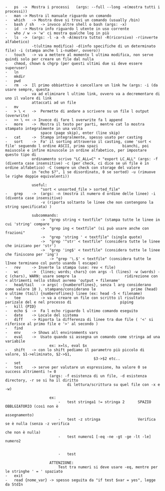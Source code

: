 
	-	ps	->	Mostra i processi	(args: --full --long -e(mostra tutti i processi))
	-	man	-> Mostra il manuale riguardo un comando
	-	which	-> Mostra dove si trovi un comando (usually /bin)
	-	bash / sh	-> invoco altre shell o bash (args: -x)
	-	id	-> Mostra info riguardo l utente in uso corrente
	-	who / w	-> 'w' ci mostra qualche log in più
	-	ls	->	(args: -l -a -h -A(mostra tutto) -R(ricorsivo) -r(inverte alfabetico) 
				-t(ultima modifica) -d(info specifiche di un determinato file) -i (stampa anche l i-number, ovvero))
	-	touch	-> va a mettere al momento l ultima modifica, non serve quindi solo per creare un file dal nulla
	-	chmod, chown & chgrp (per questi ultimi due si deve essere superuser)
	-	ln
	-	mkdir
	-	pwd
	-	rm	->	Il primo obbiettivo è cancellare un link hw	(args: -i (da usare sempre, questa
				va ad eliminare l ultimo link, ovvero va a decrementare di uno il valore di link
				attaccati ad un file
	-	mv
	-	> \ <	->	Permette di andare a scrivere su un file l output (overwrite)
	-	>> \ <<	-> Invece di fare l overwrite fa l append
	-	more	->	Mostra il testo per parti, mentre cat lo mostra stampato integralmente in una volta
                    space (page skip), enter (line skip)
	-	cat		->	Stampa integralmente, spesso usato per casting
	-	sort	->	Fa' il sorting attraverso il casting, come 'sort < file' seguendo l ordine ASCII, prima spazi 			bianchi, poi maiuscole e infine minuscole in ordine alfabetico, per impostare questo tipo di 
				ordinamento scrivo "LC_ALL=C" + "export LC_ALL"	(args: -f (diventa case insensitive) -c (per check, ci dice se un file è in ordine alfabetico) -C (sempre un check con storage del valore
				in "echo $?", 1 se disordinato, 0 se sorted) -u (rimuove le righe doppie equivalenti))
				
				useful:
					"sort < unsorted_file > sorted_file"
	-	grep	->	(args: -n (mostra il numero d ordine delle linee) -i (diventa case insensitive)
					-v (riporta soltanto le linee che non contengono la string specificata) ) 
				
				subcommands:
					->	"grep string < textfile" (stampa tutte le linee in cui 'string' compare
					->	"grep ing < textfile" (si può usare anche con frazioni"
					->	"grep 'string ' < textfile" (single quote)
					->	"grep '^str' < textfile" (considera tutte le linee che iniziano per 'str')
					->	"grep 'ing$' < textfile" (considera tutte le linee che finiscono per 'ing')
						-> "grep '\.$' < textfile" (considera tutte le lInee terminano col punto usando l escape)
	-	rev		-> Inverte la stampa (use: rev < file)
	-	wc		->	{lines;	words; chars} con args -l (lines) -w (words) -c (chars), WARN: usare sempre la 						ridirezione con < altrimenti nello stdout avremo 'output + filename'
	-	head/tail	-> args( -{numberoflines}, senza l arg considerano come valore 10 ), stampano/considerano le 				prime (head) o ultime (tail) {numberoflines} linee (ex: head -5 < filename)
	-	tee			-> va a creare un file con scritto il risultato parizale del e nel processo di 						piping
	-	kill {PID}
    -   echo $  ->  Fa l echo riguardo l ultimo comando eseguito
    -   date    -> Locale del sistema
    -   diff    -> Riporta la differenza di linee tra due file ( '<' si riferisce al primo file e '>' al secondo )
    -   find
    -   env     -> Shows all environments vars
    -   eval    ->  Usato quando si assegna un comando come stringa ad una variabile
                        ex: x=ls, eval $x
    -   shift   -> con lo shift pediamo il parametro più piccolo di valore, $1->eliminato, $2->$1, 
                                            $3->$2 etc..
    -   set
    -   test    -> serve per valutare un espressione, ha valore 0 se success altrimenti != 0
                        (args: -f esistenza di un file, -d esistenza directory, -r se si ha il diritto
                                di lettura/scrittura su quel file con -x e -w)
                        
                        ex:
                            -   test stringa1 != stringa 2      SPAZIO OBBLGIATORIO (così non è  
                                                                            assegnamento)
                            -   test -z stringa                 Verifica se è nulla (senza -z verifica 
                                                                            che non è nulla)
                            -   test numero1 [-eq -ne -gt -ge -lt -le] numero2
                                                    
                                            
                            -   test
                            
                        ATTENZIONE: 
                            Test tra numeri si deve usare -eq, mentre per le stringhe ' = ' spaziato
    -   exit
    -   read {nome_var} -> spesso seguita da "if test $var = yes", legge da StdIn
